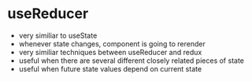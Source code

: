 # useReducer

- very similiar to useState
- whenever state changes, component is going to rerender
- very similiar techniques between useReducer and redux
- useful when there are several different closely related pieces of state
- useful when future state values depend on current state
